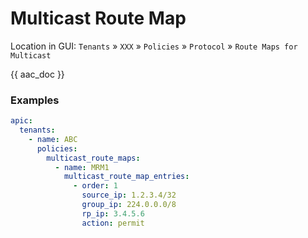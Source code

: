 # Multicast Route Map

Location in GUI:
`Tenants` » `XXX` » `Policies` » `Protocol` » `Route Maps for Multicast`

{{ aac_doc }}

### Examples

```yaml
apic:
  tenants:
    - name: ABC
      policies:
        multicast_route_maps:
          - name: MRM1
            multicast_route_map_entries:
              - order: 1
                source_ip: 1.2.3.4/32
                group_ip: 224.0.0.0/8
                rp_ip: 3.4.5.6
                action: permit
```
